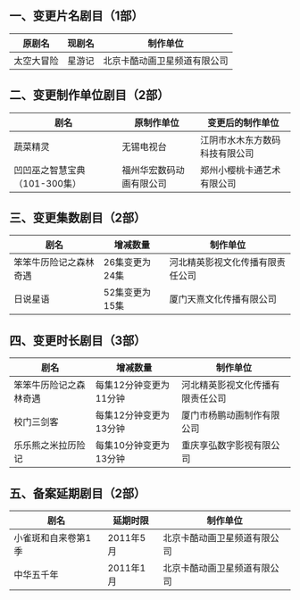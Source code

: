 ## 一、变更片名剧目（1部）
 原剧名 | 现剧名 | 制作单位 
---|---|---
 太空大冒险 | 星游记 | 北京卡酷动画卫星频道有限公司 

## 二、变更制作单位剧目（2部）
 剧名 | 原制作单位 | 变更后的制作单位 
---|---|---
 蔬菜精灵 | 无锡电视台 | 江阴市水木东方数码科技有限公司 
 凹凹巫之智慧宝典 （101-300集） | 福州华宏数码动画有限公司 | 郑州小樱桃卡通艺术有限公司 

## 三、变更集数剧目（2部）
 剧名 | 增减数量 | 制作单位 
---|---|---
 笨笨牛历险记之森林奇遇 | 26集变更为24集 | 河北精英影视文化传播有限责任公司 
 日说星语 | 52集变更为15集 | 厦门天熹文化传播有限公司 

## 四、变更时长剧目（3部）
 剧名 | 增减数量 | 制作单位 
---|---|---
 笨笨牛历险记之森林奇遇 | 每集12分钟变更为11分钟 | 河北精英影视文化传播有限责任公司 
 校门三剑客 | 每集12分钟变更为13分钟 | 厦门市杨鹏动画制作有限公司 
 乐乐熊之米拉历险记 | 每集10分钟变更为13分钟 | 重庆享弘数字影视有限公司 

## 五、备案延期剧目（2部）
 剧名 | 延期时限 | 制作单位 
---|---|---
 小雀斑和自来卷第1季 | 2011年5月 | 北京卡酷动画卫星频道有限公司 
 中华五千年 | 2011年1月 | 北京卡酷动画卫星频道有限公司 